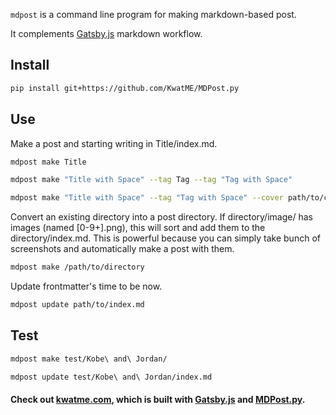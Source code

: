 `mdpost` is a command line program for making markdown-based post.

It complements [Gatsby.js](https://www.gatsbyjs.com) markdown workflow.

## Install

```sh
pip install git+https://github.com/KwatME/MDPost.py
```

## Use

Make a post and starting writing in Title/index.md.

```sh
mdpost make Title
```

```sh
mdpost make "Title with Space" --tag Tag --tag "Tag with Space"
```

```sh
mdpost make "Title with Space" --tag "Tag with Space" --cover path/to/cover.jpeg
```

Convert an existing directory into a post directory.
If directory/image/ has images (named [0-9+].png), this will sort and add them to the directory/index.md.
This is powerful because you can simply take bunch of screenshots and automatically make a post with them.

```sh
mdpost make /path/to/directory
```

Update frontmatter's time to be now.

```sh
mdpost update path/to/index.md
```

## Test

```sh
mdpost make test/Kobe\ and\ Jordan/
```

```sh
mdpost update test/Kobe\ and\ Jordan/index.md
```

#### Check out [kwatme.com](https://kwatme.com), which is built with [Gatsby.js](https://www.gatsbyjs.com) and [MDPost.py](https://github.com/KwatME/MDPost.py).
